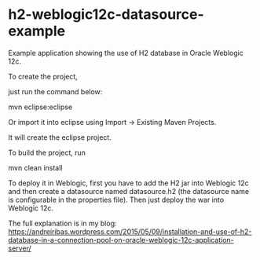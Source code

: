 h2-weblogic12c-datasource-example
=====================

Example application showing the use of H2 database in Oracle Weblogic 12c.

To create the project,

just run the command below:

mvn eclipse:eclipse

Or import it into eclipse using Import -> Existing Maven Projects.

It will create the eclipse project.

To build the project, run 

mvn clean install

To deploy it in Weblogic, first you have to add the H2 jar into Weblogic 12c and then create a datasource named datasource.h2 (the datasource name is configurable in the properties file).
Then just deploy the war into Weblogic 12c.

The full explanation is in my blog:
 https://andreiribas.wordpress.com/2015/05/09/installation-and-use-of-h2-database-in-a-connection-pool-on-oracle-weblogic-12c-application-server/
